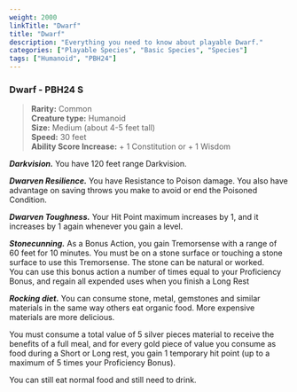 ```yaml
---
weight: 2000
linkTitle: "Dwarf"
title: "Dwarf"
description: "Everything you need to know about playable Dwarf."
categories: ["Playable Species", "Basic Species", "Species"]
tags: ["Humanoid", "PBH24"]
---
```


### Dwarf \- PBH24 S

> **Rarity:** Common  
> **Creature type:** Humanoid  
> **Size:** Medium (about 4-5 feet tall)  
> **Speed:** 30 feet  
> **Ability Score Increase:** \+ 1 Constitution or \+ 1 Wisdom  

**_Darkvision._** You have 120 feet range Darkvision.  

**_Dwarven Resilience._** You have Resistance to Poison damage.
You also have advantage on saving throws you make to avoid or end the Poisoned Condition.  

**_Dwarven Toughness._** Your Hit Point maximum increases by 1, and it increases by 1 again whenever you gain a level.  

**_Stonecunning._** As a Bonus Action, you gain Tremorsense with a range of 60 feet for 10 minutes.
You must be on a stone surface or touching a stone surface to use this Tremorsense. The stone can be natural or worked.  
You can use this bonus action a number of times equal to your Proficiency Bonus, and regain all expended uses when you finish a Long Rest  

**_Rocking diet._** You can consume stone, metal, gemstones and similar materials in the same way others eat organic food. More expensive materials are more delicious.  

You must consume a total value of 5 silver pieces material to receive the benefits of a full meal, and for every gold piece of value you consume as food during a Short or Long rest, you gain 1 temporary hit point (up to a maximum of 5 times your Proficiency Bonus).

You can still eat normal food and still need to drink.
